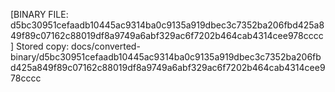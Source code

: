 [BINARY FILE: d5bc30951cefaadb10445ac9314ba0c9135a919dbec3c7352ba206fbd425a849f89c07162c88019df8a9749a6abf329ac6f7202b464cab4314cee978cccc]
Stored copy: docs/converted-binary/d5bc30951cefaadb10445ac9314ba0c9135a919dbec3c7352ba206fbd425a849f89c07162c88019df8a9749a6abf329ac6f7202b464cab4314cee978cccc
